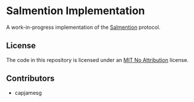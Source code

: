 # Salmention Implementation

A work-in-progress implementation of the [Salmention](https://indieweb.org/Salmention) protocol.

## License

The code in this repository is licensed under an [MIT No Attribution](LICENSE) license.

## Contributors

- capjamesg
